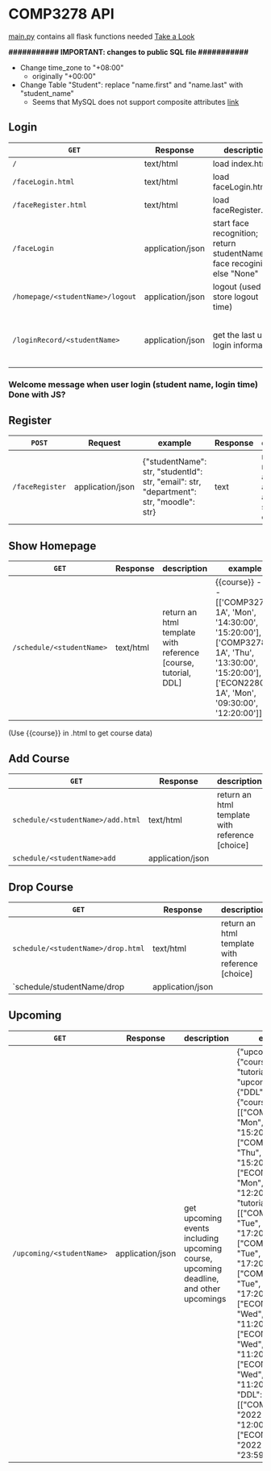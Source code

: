 # COMP3278 API

[main.py](./main.py) contains all flask functions needed [Take a Look](./main.py)

**########### IMPORTANT: changes to public SQL file ###########**
* Change time_zone to "+08:00" 
  * originally "+00:00"
* Change Table "Student": replace "name.first" and "name.last" with "student_name"
  * Seems that MySQL does not support composite attributes [link](https://stackoverflow.com/questions/23396988/create-a-composite-attribute-in-my-sql-er-diagram)

## Login

`GET` | Response | description | example
--- | --- | --- | ---
`/` | text/html | load index.html | N/A
`/faceLogin.html` | text/html | load faceLogin.html | N/A
`/faceRegister.html` | text/html | load faceRegister.html | N/A
`/faceLogin` | application/json | start face recognition; return studentName if face recoginized, else "None" | {"value": "None"} or {"value": "Loridy"}
`/homepage/<studentName>/logout` | application/json | logout (used to store logout time) | {"result": "Log out successfully"}
`/loginRecord/<studentName>` | application/json | get the last user login information | {"studentID":studentID, "total_login_times":total_login_times, "last_login_time":last_login_time, "last_logout_time":last_logout_time, "duration":duration}

### Welcome message when user login (student name, login time) <br> Done with JS?

## Register

`POST` | Request | example| Response | description | example
--- | --- | --- | --- | --- | ---
`/faceRegister` | application/json | {"studentName": str, "studentId": str, "email": str, "department": str, "moodle": str} | text | register a new account; after fill in all info, start face capture | "OK"

## Show Homepage

`GET` | Response | description | example
--- | --- | --- | ---
`/schedule/<studentName>` | text/html | return an html template with reference \[course, tutorial, DDL\] | {{course}} ---- [['COMP3278-1A', 'Mon', '14:30:00', '15:20:00'], ['COMP3278-1A', 'Thu', '13:30:00', '15:20:00'], ['ECON2280-1A', 'Mon', '09:30:00', '12:20:00']]

(Use {{course}} in .html to get course data)

## Add Course

`GET` | Response | description | example
--- | --- | --- | ---
`schedule/<studentName>/add.html` | text/html | return an html template with reference \[choice\] | {{course}} ---- [('MATH2211-1A',), ('STAT2602-1A',)]
`schedule/<studentName>add` | application/json |  | 

## Drop Course

`GET` | Response | description | example
--- | --- | --- | ---
`schedule/<studentName>/drop.html` | text/html | return an html template with reference \[choice\] | {{course}} ---- [('COMP3278-1A',), ('ECON2280-1A',)]
`schedule/studentName/drop | application/json |  |

## Upcoming


`GET` | Response | description | example
--- | --- | --- | ---
`/upcoming/<studentName>` | application/json | get upcoming events including upcoming course, upcoming deadline, and other upcomings | {"upcomingcourse": {"course": [], "tutorial": []}, "upcomingDDL": {"DDL": []}, "other": {"course": [["COMP3278-1A", "Mon", "14:30:00", "15:20:00"], ["COMP3278-1A", "Thu", "13:30:00", "15:20:00"], ["ECON2280-1A", "Mon", "09:30:00", "12:20:00"]], "tutorial": [["COMP3278-1A", "Tue", "16:30:00", "17:20:00"], ["COMP3278-1A", "Tue", "16:30:00", "17:20:00"], ["COMP3278-1A", "Tue", "16:30:00", "17:20:00"], ["ECON2280-1A", "Wed", "10:30:00", "11:20:00"], ["ECON2280-1A", "Wed", "10:30:00", "11:20:00"], ["ECON2280-1A", "Wed", "10:30:00", "11:20:00"]], "DDL": [["COMP3278-1A", "2022-11-15", "12:00:00"], ["ECON2280-1A", "2022-11-14", "23:59:00"]]}}
